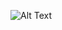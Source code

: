 
![Alt Text](https://www.google.com/url?sa=i&url=https%3A%2F%2Fpixabay.com%2Fgifs%2Fwave-waving-hello-lady-92%2F&psig=AOvVaw0Q_Taqr0Y_EiDU8TpBZezZ&ust=1727982154055000&source=images&cd=vfe&opi=89978449&ved=0CBMQjRxqFwoTCIDOlaWx8IgDFQAAAAAdAAAAABBr)

<!--
**leena2899/leena2899** is a ✨ _special_ ✨ repository because its `README.md` (this file) appears on your GitHub profile.

Here are some ideas to get you started:

- 🔭 I’m currently working on ...
- 🌱 I’m currently learning ...
- 👯 I’m looking to collaborate on ...
- 🤔 I’m looking for help with ...
- 💬 Ask me about ...
- 📫 How to reach me: ...
- 😄 Pronouns: ...
- ⚡ Fun fact: ...
-->
